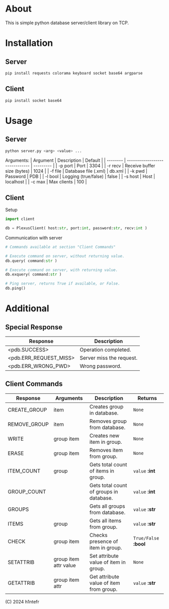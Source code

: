 # About

This is simple python database server/client library on TCP.

# Installation

## Server

```bash
pip install requests colorama keyboard socket base64 argparse
```

## Client

```bash
pip install socket base64
```
# Usage

## Server

```bash
python server.py <arg> <value> ...
```

Arguments:
| Argument | Description                    | Default   |
| -------- | ------------------------------ | --------- |
| -p port  | Port                           | 3304      |
| -r recv  | Receive buffer size (bytes)    | 1024      |
| -f file  | Database file (.xml)           | db.xml    |
| -k pwd   | Password                       | PDB       |
| -l bool  | Logging (true/false)           | false     |
| -s host  | Host                           | localhost |
| -c max   | Max clients                    | 100       |

## Client

Setup

```python
import client

db = PlexusClient( host:str, port:int, password:str, recv:int )
```

Communication with server

```python
# Commands available at section "Client Commands"

# Execute command on server, without returning value. 
db.query( command:str )

# Execute command on server, with returning value.
db.exquery( command:str )

# Ping server, returns True if available, or False.
db.ping()
```


# Additional

## Special Response

| Response                     | Description                |
| ---------------------------- | -------------------------- |
| <pdb.SUCCESS>                | Operation completed. 		|
| <pdb.ERR_REQUEST_MISS>       | Server miss the request.   |
| <pdb.ERR_WRONG_PWD>          | Wrong password.            |


## Client Commands

| Response        | Arguments              | Description                                | Returns				   |
| --------------- | ---------------------- | ------------------------------------------ | ------------------------ |
| CREATE_GROUP    | item                   | Creates group in database.                 | `None`
| REMOVE_GROUP    | item                   | Removes group from database.               | `None`
| WRITE           | group item             | Creates new item in group.                 | `None`
| ERASE           | group item             | Removes item from group.                   | `None`
| ITEM_COUNT      | group                  | Gets total count of items in group.        | `value` **:int**
| GROUP_COUNT     |                        | Gets total count of groups in database.    | `value` **:int**
| GROUPS		  |                        | Gets all groups from database.             | `value` **:str**
| ITEMS           | group                  | Gets all items from group.                 | `value` **:str**
| CHECK           | group item             | Checks presence of item in group.          | `True/False` **:bool**
| SETATTRIB       | group item attr value  | Set attribute value of item in group.      | `None`
| GETATTRIB       | group item attr        | Get attribute value of item from group.    | `value` **:str**


(C) 2024 h1ntefr

